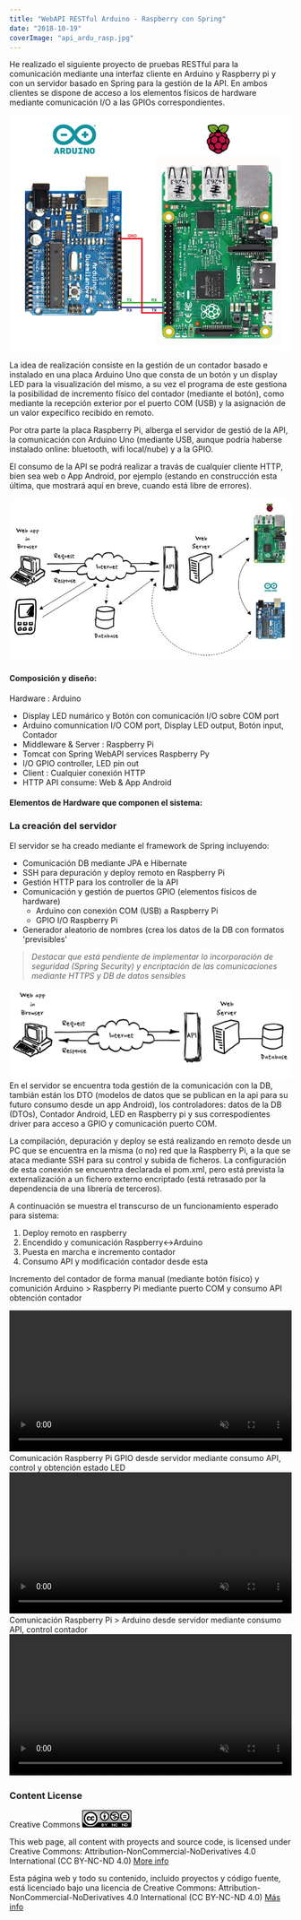 ```yaml
---
title: "WebAPI RESTful Arduino - Raspberry con Spring"
date: "2018-10-19"
coverImage: "api_ardu_rasp.jpg"
---
```

He realizado el siguiente proyecto de pruebas RESTful para la comunicación mediante una interfaz cliente en Arduino y Raspberry pi y con un servidor basado en Spring para la gestión de la API. En ambos clientes se dispone de acceso a los elementos físicos de hardware mediante comunicación I/O a las GPIOs correspondientes.

![](171211-20Arduino20Vs20Raspberry20Pi1.jpg)

La idea de realización consiste en la gestión de un contador basado e instalado en una placa Arduino Uno que consta de un botón y un display LED para la visualización del mismo, a su vez el programa de este gestiona la posibilidad de incremento físico del contador (mediante el botón), como mediante la recepción exterior por el puerto COM (USB) y la asignación de un valor expecífico recibido en remoto.

Por otra parte la placa Raspberry Pi, alberga el servidor de gestió de la API, la comunicación con Arduino Uno (mediante USB, aunque podría haberse instalado online: bluetooth, wifi local/nube) y a la GPIO.

El consumo de la API se podrá realizar a travás de cualquier cliente HTTP, bien sea web o App Android, por ejemplo (estando en construcción esta última, que mostrará aquí en breve, cuando está libre de errores).

![](diagrama_sistema.jpg)

#### **Composición y diseño:**

Hardware : 
  Arduino
  - Display LED numárico y Botón con comunicación I/O sobre COM port
  - Arduino comunnication I/O COM port, Display LED output, Botón input, Contador
  - Middleware & Server : Raspberry Pi
  - Tomcat con Spring WebAPI services
  Raspberry Py 
  - I/O GPIO controller, LED pin out
  - Client : Cualquier conexión HTTP
  - HTTP API consume: Web & App Android

#### **Elementos de Hardware** que componen el sistema:

### La creación del servidor

El servidor se ha creado mediante el framework de Spring incluyendo:

- Comunicación DB mediante JPA e Hibernate
- SSH para depuración y deploy remoto en Raspberry Pi
- Gestión HTTP para los controller de la API
- Comunicación y gestión de puertos GPIO (elementos físicos de hardware)
  - Arduino con conexión COM (USB) a Raspberry Pi
  - GPIO I/O Raspberry Pi
- Generador aleatorio de nombres (crea los datos de la DB con formatos 'previsibles'

> _Destacar que está pendiente de implementar lo incorporación de seguridad (Spring Security) y encriptación de las comunicaciones mediante HTTPS y DB de datos sensibles_

![](web201.png)
En el servidor se encuentra toda gestión de la comunicación con la DB, tambián están los DTO (modelos de datos que se publican en la api para su futuro consumo desde un app Android), los controladores: datos de la DB (DTOs), Contador Android, LED en Raspberry pi y sus correspodientes driver para acceso a GPIO y comunicación puerto COM.

La compilación, depuración y deploy se está realizando en remoto desde un PC que se encuentra en la misma (o no) red que la Raspberry Pi, a la que se ataca mediante SSH para su control y subida de ficheros. La configuración de esta conexión se encuentra declarada el pom.xml, pero está prevista la externalización a un fichero externo encriptado (está retrasado por la dependencia de una librería de terceros).

A continuación se muestra el transcurso de un funcionamiento esperado para sistema:

1. Deploy remoto en raspberry
2. Encendido y comunicación Raspberry<->Arduino
3. Puesta en marcha e incremento contador
4. Consumo API y modificación contador desde esta

Incremento del contador de forma manual (mediante botón físico) y comunición Arduino > Raspberry Pi
mediante puerto COM y consumo API obtención contador

<video width="100%" muted controls>
    <source src="arduino_on_manual.mp4" type="video/mp4">
</video>
Comunicación Raspberry Pi GPIO desde servidor mediante consumo API, control y obtención estado LED

<video width="100%" muted controls>
    <source src="raspberry_led.mp4" type="video/mp4">
</video>
Comunicación Raspberry Pi > Arduino desde servidor mediante consumo API, control contador

<video width="100%" muted controls>
    <source src="arduino_ctrl_api.mp4" type="video/mp4">
</video>


### Content License

Creative Commons [![License: CC BY-NC-ND 4.0](88x311.png)](https://creativecommons.org/licenses/by-nc-nd/4.0/)

This web page, all content with proyects and source code, is licensed under Creative Commons: Attribution-NonCommercial-NoDerivatives 4.0 International (CC BY-NC-ND 4.0) [More info](https://creativecommons.org/licenses/by-nc-nd/4.0/)

Esta página web y todo su contenido, incluido proyectos y código fuente, está licenciado bajo una licencia de Creative Commons: Attribution-NonCommercial-NoDerivatives 4.0 International (CC BY-NC-ND 4.0) [Más info](https://creativecommons.org/licenses/by-nc-nd/4.0/deed.es)
